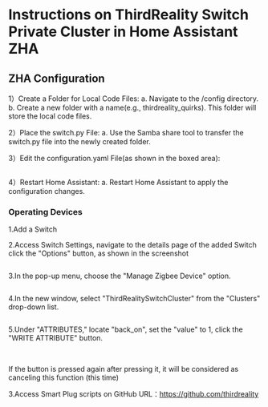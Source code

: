 # Instructions on ThirdReality Switch Private Cluster in Home Assistant ZHA

## ZHA Configuration

1）Create a Folder for Local Code Files: a. Navigate to the /config directory. b. Create a new folder with a name(e.g., thirdreality_quirks). This folder will store the local code files.

2）Place the switch.py File: a. Use the Samba share tool to transfer the switch.py file into the newly created folder.

3）Edit the configuration.yaml File(as shown in the boxed area):

<img title="" src="assets/switch/1.png" alt="">

4）Restart Home Assistant: a. Restart Home Assistant to apply the configuration changes.

### Operating Devices

1.Add a Switch

2.Access Switch Settings, navigate to the details page of the added Switch click the "Options" button, as shown in the screenshot

<img title="" src="assets/switch/2.png" alt="">

3.In the pop-up menu, choose the "Manage Zigbee Device" option.

<img title="" src="assets/switch/3.png" alt="">

4.In the new window, select "ThirdRealitySwitchCluster" from the "Clusters" drop-down list.

<img title="" src="assets/switch/4.png" alt="">

5.Under "ATTRIBUTES," locate "back_on", set the "value" to 1, click the "WRITE ATTRIBUTE" button.

<img title="" src="assets/switch/5.png" alt="">

<img title="" src="assets/switch/6.png" alt="">

If the button is pressed again after pressing it, it will be considered as canceling this function (this time)

3.Access Smart Plug scripts on GitHub
URL：https://github.com/thirdreality

<img title="" src="assets/switch/9.png" alt="">

<img title="" src="assets/switch/10.png" alt="">

<img title="" src="assets/switch/11.png" alt="">

<img title="" src="assets/switch/12.png" alt="">

